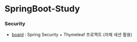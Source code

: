 # SpringBoot-Study

### Security
- [board](https://github.com/whitebear05/SpringBoot-Study/tree/main/security/board) : Spring Security + Thymeleaf 프로젝트 (자체 세션 활용)

